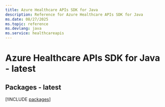 ```yaml
---
title: Azure Healthcare APIs SDK for Java
description: Reference for Azure Healthcare APIs SDK for Java
ms.date: 08/27/2025
ms.topic: reference
ms.devlang: java
ms.service: healthcareapis
---
```

# Azure Healthcare APIs SDK for Java - latest
## Packages - latest
[!INCLUDE [packages](healthcare-apis-index.md)]